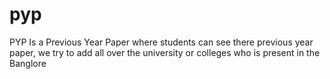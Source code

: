 # pyp
PYP Is a Previous Year Paper where students can see there previous year paper, we try to add all over the university or colleges who is present in the Banglore
